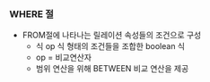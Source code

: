 
### WHERE 절
- FROM절에 나타나는 릴레이션 속성들의 조건으로 구성
	- 식 op 식 형태의 조건들을 조합한 boolean 식
	- op = 비교연산자
	- 범위 연산을 위해 BETWEEN 비교 연산을 제공